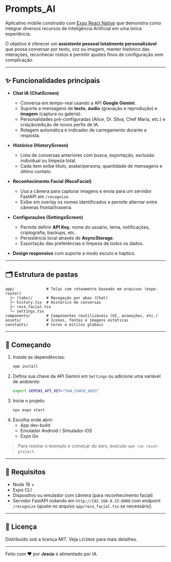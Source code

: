 # Prompts_AI

Aplicativo mobile construído com [Expo React Native](https://expo.dev) que demonstra como integrar diversos recursos de Inteligência Artificial em uma única experiência.

O objetivo é oferecer um **assistente pessoal totalmente personalizável** que possa conversar por texto, voz ou imagem, manter histórico das interações, reconhecer rostos e permitir ajustes finos de configuração sem complicação.

---

## ✨ Funcionalidades principais

- **Chat IA (ChatScreen)**
  - Conversa em tempo-real usando a API **Google Gemini**.
  - Suporte a mensagens de **texto**, **áudio** (gravação e reprodução) e **imagem** (captura ou galeria).
  - Personalidades pré-configuradas (Alice, Dr. Silva, Chef Maria, etc.) e criação/edição de novos perfis de IA.
  - Rolagem automática e indicador de carregamento durante a resposta.

- **Histórico (HistoryScreen)**
  - Lista de conversas anteriores com busca, exportação, exclusão individual ou limpeza total.
  - Cada item exibe título, avatar/persona, quantidade de mensagens e último contato.

- **Reconhecimento Facial (RecoFacial)**
  - Usa a câmera para capturar imagens e envia para um servidor FastAPI em `/recognize`.
  - Exibe em overlay os nomes identificados e permite alternar entre câmeras frontal/traseira.

- **Configurações (SettingsScreen)**
  - Permite definir **API Key**, nome do usuário, tema, notificações, criptografia, backups, etc.
  - Persistência local através de **AsyncStorage**.
  - Exportação das preferências e limpeza de todos os dados.

- **Design responsivo** com suporte a modo escuro e haptics.

---

## 🗂️ Estrutura de pastas

```
app/              # Telas com roteamento baseado em arquivos (expo-router)
  ├─ (tabs)/      # Navegação por abas (Chat)
  ├─ history.tsx  # Histórico de conversas
  ├─ reco_facial.tsx
  └─ settings.tsx
components/       # Componentes reutilizáveis (UI, animações, etc.)
assets/           # Ícones, fontes e imagens estáticas
constants/        # Cores e estilos globais
```

---

## 🚀 Começando

1. Instale as dependências:
   ```bash
   npm install
   ```
2. Defina sua chave da API Gemini em `Settings` ou adicione uma variável de ambiente:
   ```bash
   export GEMINI_API_KEY="SUA_CHAVE_AQUI"
   ```
3. Inicie o projeto:
   ```bash
   npx expo start
   ```
4. Escolha onde abrir:
   - App dev-build
   - Emulador Android / Simulador iOS
   - Expo Go

> Para resetar o exemplo e começar do zero, execute `npm run reset-project`.

---

## 🔐 Requisitos

- Node 18 +
- Expo CLI
- Dispositivo ou emulador com câmera (para reconhecimento facial)
- Servidor FastAPI rodando em `http://192.168.0.25:8000` com endpoint `/recognize` (ajuste no arquivo `app/reco_facial.tsx` se necessário).

---

## 📄 Licença

Distribuído sob a licença MIT. Veja `LICENSE` para mais detalhes.

---

Feito com ❤️ por **Jesús** e alimentado por IA.
